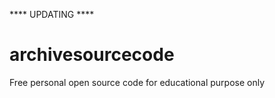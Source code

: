 **** UPDATING ****
# archivesourcecode
Free personal open source code for educational purpose only

